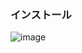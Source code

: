 ### インストール
![image](https://github.com/winofsql/subject-230511/assets/1501327/b392d1c1-bed4-49e1-835f-4b69e0d796ad)

